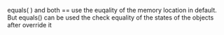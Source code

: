 equals( ) and both == use the euqality of the memory location in default. But equals() can be used the check equality of the states of the objects after override it